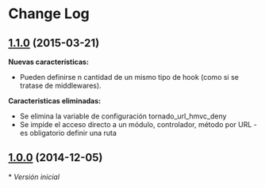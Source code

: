 # Change Log

## [1.1.0](https://github.com/danielspk/TORNADO/releases/tag/v1.0.1) (2015-03-21)

**Nuevas características:**

- Pueden definirse n cantidad de un mismo tipo de hook (como si se tratase de middlewares).

**Caracteristicas eliminadas:**

- Se elimina la variable de configuración tornado_url_hmvc_deny
- Se impide el acceso directo a un módulo, controlador, método por URL - es obligatorio definir una ruta

## [1.0.0](https://github.com/danielspk/TORNADO/releases/tag/v1.0.0) (2014-12-05)

\* *Versión inicial*